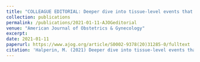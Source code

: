 ```yaml
---
title: "COLLEAGUE EDITORIAL: Deeper dive into tissue-level events that incite and promote pelvic organ prolapse."
collection: publications
permalink: /publications/2021-01-11-AJOGeditorial
venue: "American Journal of Obstetrics & Gynecology"
excerpt:
date: 2021-01-11
paperurl: https://www.ajog.org/article/S0002-9378(20)31285-0/fulltext
citation: 'Halperin, M. (2021) Deeper dive into tissue-level events that incite and promote pelvic organ prolapse. AJOG, 224: 67.e1-67.e18'
---
```

